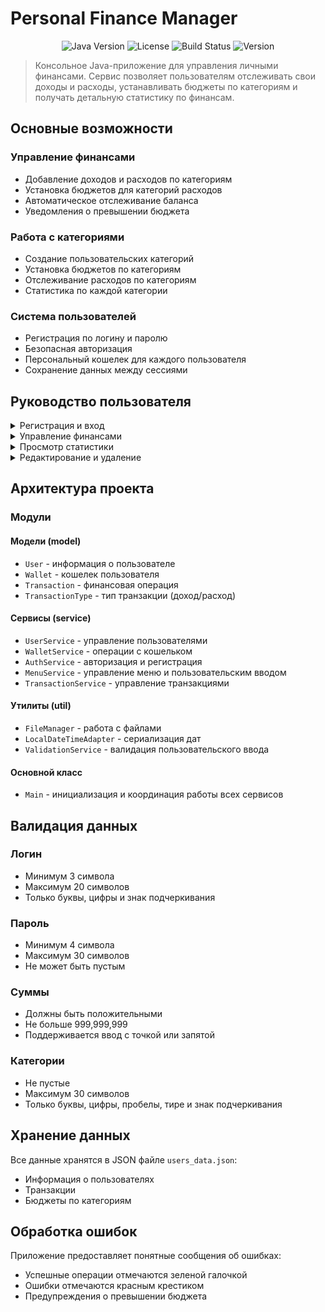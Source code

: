 # Personal Finance Manager

<div align="center">

![Java Version](https://img.shields.io/badge/Java-23-orange.svg)
![License](https://img.shields.io/badge/license-MIT-blue.svg)
![Build Status](https://img.shields.io/badge/build-passing-brightgreen.svg)
![Version](https://img.shields.io/badge/version-1.0.0-blue.svg)

</div>

> Консольное Java-приложение для управления личными финансами. Сервис позволяет пользователям отслеживать свои доходы и расходы, устанавливать бюджеты по категориям и получать детальную статистику по финансам.

## Основные возможности

### Управление финансами
- Добавление доходов и расходов по категориям
- Установка бюджетов для категорий расходов
- Автоматическое отслеживание баланса
- Уведомления о превышении бюджета

### Работа с категориями
- Создание пользовательских категорий
- Установка бюджетов по категориям
- Отслеживание расходов по категориям
- Статистика по каждой категории

### Система пользователей
- Регистрация по логину и паролю
- Безопасная авторизация
- Персональный кошелек для каждого пользователя
- Сохранение данных между сессиями

## Руководство пользователя

<details>
<summary>Регистрация и вход</summary>

### Регистрация
1. Выберите пункт "2" (Зарегистрироваться)
2. Введите логин (минимум 3 символа, только буквы, цифры и подчеркивание)
3. Введите пароль (минимум 4 символа)
4. После регистрации вы автоматически войдете в систему

### Вход в систему
- Выберите пункт "1" (Войти)
- Введите свой логин и пароль
</details>

<details>
<summary>Управление финансами</summary>

### Добавление дохода
1. В главном меню выберите "1" (Добавить доход)
2. Введите сумму дохода (должна быть положительной)
3. Укажите категорию дохода (только буквы, цифры, пробелы и знаки - _)
4. Доход будет добавлен в ваш кошелек

### Добавление расхода
1. В главном меню выберите "2" (Добавить расход)
2. Введите сумму расхода (должна быть положительной)
3. Укажите категорию расхода
4. Если расход превышает бюджет категории, вы получите уведомление

### Установка бюджета
1. Выберите "3" (Установить бюджет категории)
2. Введите категорию
3. Укажите сумму бюджета (должна быть положительной)
4. Система начнет отслеживать расходы по этой категории
</details>

<details>
<summary>Просмотр статистики</summary>

### Статистика
- Выберите пункт "4" (Просмотреть статистику)
- Вы увидите:
   - Общий баланс
   - Сумму всех доходов
   - Сумму всех расходов
   - Расходы по категориям
   - Остаток бюджета по категориям
</details>

<details>
<summary>Редактирование и удаление</summary>

### Редактирование транзакции
1. Выберите "5" (Редактировать транзакцию)
2. Укажите номер транзакции из списка
3. Введите новую сумму
4. Введите новую категорию

### Удаление транзакции
1. Выберите "6" (Удалить транзакцию)
2. Укажите номер транзакции для удаления
</details>

## Архитектура проекта

### Модули

#### Модели (model)
- `User` - информация о пользователе
- `Wallet` - кошелек пользователя
- `Transaction` - финансовая операция
- `TransactionType` - тип транзакции (доход/расход)

#### Сервисы (service)
- `UserService` - управление пользователями
- `WalletService` - операции с кошельком
- `AuthService` - авторизация и регистрация
- `MenuService` - управление меню и пользовательским вводом
- `TransactionService` - управление транзакциями

#### Утилиты (util)
- `FileManager` - работа с файлами
- `LocalDateTimeAdapter` - сериализация дат
- `ValidationService` - валидация пользовательского ввода

#### Основной класс
- `Main` - инициализация и координация работы всех сервисов

## Валидация данных

### Логин
- Минимум 3 символа
- Максимум 20 символов
- Только буквы, цифры и знак подчеркивания

### Пароль
- Минимум 4 символа
- Максимум 30 символов
- Не может быть пустым

### Суммы
- Должны быть положительными
- Не больше 999,999,999
- Поддерживается ввод с точкой или запятой

### Категории
- Не пустые
- Максимум 30 символов
- Только буквы, цифры, пробелы, тире и знак подчеркивания

## Хранение данных

Все данные хранятся в JSON файле `users_data.json`:
- Информация о пользователях
- Транзакции
- Бюджеты по категориям

## Обработка ошибок

Приложение предоставляет понятные сообщения об ошибках:
- Успешные операции отмечаются зеленой галочкой
- Ошибки отмечаются красным крестиком
- Предупреждения о превышении бюджета